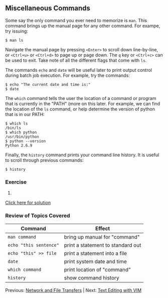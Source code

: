 ## Miscellaneous Commands

Some say the only command you ever need to memorize is `man`. This command brings up the manual page for any other command. For exampe, try issuing:

```
$ man ls
```

Navigate the manual page by pressing `<Enter>` to scroll down line-by-line, or `<Ctrl+u>` or `<Ctrl+d>` to page up or page down. The `q` key or `<Ctrl+c>` can be used to exit. Take note of all the different flags that come with `ls`.

The commands `echo` and `date` will be useful later to print output control during batch job execution. For example, try the commands:

```
$ echo "The current date and time is:"
$ date
```

The `which` command tells the user the location of a command or program that is currently in the "PATH" (more on this later. For example, we can find the location of the `ls` command, or help determine the version of python that is in our PATH:

```
$ which ls
/bin/ls
$ which python
/usr/bin/python
$ python --version
Python 2.6.9
```

Finally, the `history` command prints your command line history. It is useful to scroll through previous commands:

```
$ history
```

### Exercise

1. 

[Click here for solution](intro_to_linux_07_solution.md)

### Review of Topics Covered

| Command                | Effect     |
|------------------------|------------|
| `man command`          | bring up manual for "command" |
| `echo "this sentence"` | print a statement to standard out |
| `echo "this" >> file`  | print a statement into a file |
| `date`                 | print system date and time |
| `which command`        | print location of "command" |
| `history`              | show command history |


Previous: [Network and File Transfers](intro_to_linux_06.md) | Next: [Text Editing with VIM](intro_to_linux_08.md)

